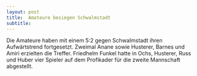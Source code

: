 ```yaml
---
layout: post
title:  Amateure besiegen Schwalmstadt
subtitle:  
---
```


Die Amateure haben mit einem 5:2 gegen Schwalmstadt ihren Aufwärtstrend fortgesetzt. Zweimal Anane sowie Husterer, Barnes und Amiri erzielten die Treffer. Friedhelm Funkel hatte in Ochs, Husterer, Russ und Huber vier Spieler auf dem Profikader für die zweite Mannschaft abgestellt.


